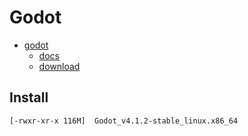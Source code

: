 # Godot

- [godot](https://godotengine.org/)
  - [docs](https://docs.godotengine.org/en/stable/)
  - [download](https://godotengine.org/download)

## Install

```bash
[-rwxr-xr-x 116M]  Godot_v4.1.2-stable_linux.x86_64
```

